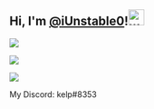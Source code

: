 ## Hi, I'm [@iUnstable0](https://github.com/iUnstable0)!<img src="https://user-images.githubusercontent.com/1303154/88677602-1635ba80-d120-11ea-84d8-d263ba5fc3c0.gif" width="28px" alt="wave">

![](https://komarev.com/ghpvc/?username=iUnstable0)

<!-- ![](https://github-readme-stats.vercel.app/api?username=iUnstable0&theme=dark) ![](https://github-readme-stats.vercel.app/api/top-langs/?username=iUnstable0&theme=dark) -->
<!-- 
<a href="https://discord.com/users/420875438655537162">
  <img src="https://lanyard-profile-readme.vercel.app/api/420875438655537162" align="left" />
</a> -->

![](https://github-readme-stats.vercel.app/api?username=iUnstable0&count_private=true&theme=codeSTACKr)

[![](https://github-readme-stats.vercel.app/api/top-langs/?username=iUnstable0&layout=compact&theme=codeSTACKr)](https://github.com/anuraghazra/github-readme-stats)
<!-- <img src="https://img.shields.io/badge/WakaTime-000000?style=for-the-badge&logo=WakaTime&logoColor=white" />
 -->
<!-- [![](https://github-readme-stats.vercel.app/api/wakatime?username=iUnstable0)](https://github.com/anuraghazra/github-readme-stats) -->

My Discord: kelp#8353
